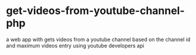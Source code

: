 # get-videos-from-youtube-channel-php
a web app with gets videos from a youtube channel based on the channel id and maximum videos entry using  youtube developers api
